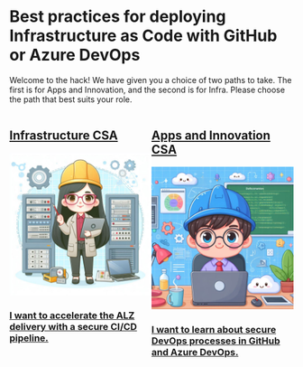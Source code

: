 # Best practices for deploying Infrastructure as Code with GitHub or Azure DevOps

Welcome to the hack! We have given you a choice of two paths to take. The first is for Apps and Innovation, and the second is for Infra. Please choose the path that best suits your role.

<div style="display:flex;"> 
    <div style="flex: 1;">
        <a href="apps/introduction.md">
            <H2>Infrastructure CSA</H2>
            <img src="images/infra.jpg">
            <H3>I want to accelerate the ALZ delivery with a secure CI/CD pipeline.</H3>
        </a>
    </div>
    <div style="flex: 1;">
        <a href="infra/introduction.md">
            <H2>Apps and Innovation CSA</H2>
            <img src="images/apps.jpg">
            <H3>I want to learn about secure DevOps processes in GitHub and Azure DevOps.</H3>
        </a>
    </div>
</div>
